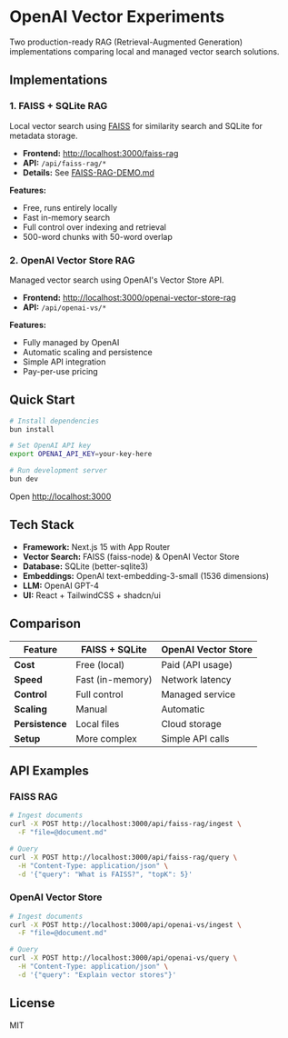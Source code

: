 # OpenAI Vector Experiments

Two production-ready RAG (Retrieval-Augmented Generation) implementations comparing local and managed vector search solutions.

## Implementations

### 1. FAISS + SQLite RAG

Local vector search using [FAISS](https://github.com/facebookresearch/faiss) for similarity search and SQLite for metadata storage.

- **Frontend:** [http://localhost:3000/faiss-rag](http://localhost:3000/faiss-rag)
- **API:** `/api/faiss-rag/*`
- **Details:** See [FAISS-RAG-DEMO.md](./FAISS-RAG-DEMO.md)

**Features:**

- Free, runs entirely locally
- Fast in-memory search
- Full control over indexing and retrieval
- 500-word chunks with 50-word overlap

### 2. OpenAI Vector Store RAG

Managed vector search using OpenAI's Vector Store API.

- **Frontend:** [http://localhost:3000/openai-vector-store-rag](http://localhost:3000/openai-vector-store-rag)
- **API:** `/api/openai-vs/*`

**Features:**

- Fully managed by OpenAI
- Automatic scaling and persistence
- Simple API integration
- Pay-per-use pricing

## Quick Start

```bash
# Install dependencies
bun install

# Set OpenAI API key
export OPENAI_API_KEY=your-key-here

# Run development server
bun dev
```

Open [http://localhost:3000](http://localhost:3000)

## Tech Stack

- **Framework:** Next.js 15 with App Router
- **Vector Search:** FAISS (faiss-node) & OpenAI Vector Store
- **Database:** SQLite (better-sqlite3)
- **Embeddings:** OpenAI text-embedding-3-small (1536 dimensions)
- **LLM:** OpenAI GPT-4
- **UI:** React + TailwindCSS + shadcn/ui

## Comparison

| Feature         | FAISS + SQLite   | OpenAI Vector Store |
| --------------- | ---------------- | ------------------- |
| **Cost**        | Free (local)     | Paid (API usage)    |
| **Speed**       | Fast (in-memory) | Network latency     |
| **Control**     | Full control     | Managed service     |
| **Scaling**     | Manual           | Automatic           |
| **Persistence** | Local files      | Cloud storage       |
| **Setup**       | More complex     | Simple API calls    |

## API Examples

### FAISS RAG

```bash
# Ingest documents
curl -X POST http://localhost:3000/api/faiss-rag/ingest \
  -F "file=@document.md"

# Query
curl -X POST http://localhost:3000/api/faiss-rag/query \
  -H "Content-Type: application/json" \
  -d '{"query": "What is FAISS?", "topK": 5}'
```

### OpenAI Vector Store

```bash
# Ingest documents
curl -X POST http://localhost:3000/api/openai-vs/ingest \
  -F "file=@document.md"

# Query
curl -X POST http://localhost:3000/api/openai-vs/query \
  -H "Content-Type: application/json" \
  -d '{"query": "Explain vector stores"}'
```

## License

MIT
